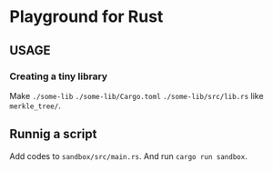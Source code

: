 # Playground for Rust

## USAGE

### Creating a tiny library

Make `./some-lib` `./some-lib/Cargo.toml` `./some-lib/src/lib.rs` like `merkle_tree/`.

## Runnig a script

Add codes to `sandbox/src/main.rs`. And run `cargo run sandbox`.
